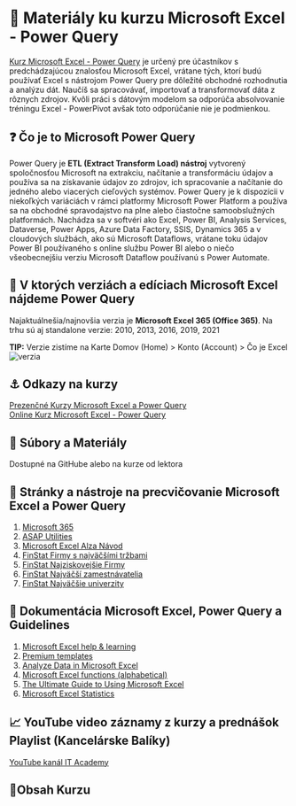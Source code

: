 # 💪 Materiály ku kurzu Microsoft Excel - Power Query

[Kurz Microsoft Excel - Power Query](https://www.it-academy.sk/kurz/microsoft-excel-excel-power-query/) je určený pre účastníkov s predchádzajúcou znalosťou Microsoft Excel, vrátane tých, ktorí budú používať Excel s nástrojom Power Query pre dôležité obchodné rozhodnutia a analýzu dát. Naučíš sa spracovávať, importovať a transformovať dáta z rôznych zdrojov. Kvôli práci s dátovým modelom sa odporúča absolvovanie tréningu Excel - PowerPivot avšak toto odporúčanie nie je podmienkou.

## ❓ Čo je to Microsoft Power Query
Power Query je **ETL (Extract Transform Load) nástroj** vytvorený spoločnosťou Microsoft na extrakciu, načítanie a transformáciu údajov a používa sa na získavanie údajov zo zdrojov, ich spracovanie a načítanie do jedného alebo viacerých cieľových systémov. Power Query je k dispozícii v niekoľkých variáciách v rámci platformy Microsoft Power Platform a používa sa na obchodné spravodajstvo na plne alebo čiastočne samoobslužných platformách. Nachádza sa v softvéri ako Excel, Power BI, Analysis Services, Dataverse, Power Apps, Azure Data Factory, SSIS, Dynamics 365 a v cloudových službách, ako sú Microsoft Dataflows, vrátane toku údajov Power BI používaného s online službu Power BI alebo o niečo všeobecnejšiu verziu Microsoft Dataflow používanú s Power Automate.

## 🙋 V ktorých verziách a edíciach Microsoft Excel nájdeme Power Query
Najaktuálnešia/najnovšia verzia je **Microsoft Excel 365 (Office 365)**. Na trhu sú aj standalone verzie: 2010, 2013, 2016, 2019, 2021

**TIP:** Verzie zistíme na Karte Domov (Home) > Konto (Account) > Čo je Excel
![verzia](https://user-images.githubusercontent.com/24510943/212565132-3a9892b7-d660-4e8e-b883-45794a06fc50.png)


## ⚓ Odkazy na kurzy
[Prezenčné Kurzy Microsoft Excel a Power Query](https://www.it-academy.sk/kategoria/kancelarske-baliky/kurzy-excel/)  
[Online Kurz Microsoft Excel - Power Query](https://www.vita.sk/online-kurz-microsoft-excel-power-query/)  

## 📁 Súbory a Materiály
Dostupné na GitHube alebo na kurze od lektora

## 🧰 Stránky a nástroje na precvičovanie Microsoft Excel a Power Query
1. [Microsoft 365](https://www.microsoft.com/sk-sk/microsoft-365/excel)
2. [ASAP Utilities](http://www.asap-utilities.com/excel-tips-shortcuts.php)
3. [Microsoft Excel Alza Návod](https://www.alza.sk/microsoft-excel-navod)
4. [FinStat Firmy s najväčšími tržbami](https://finstat.sk/databaza-financnych-udajov?sort=sales-desc&years=2020)
5. [FinStat Najziskovejšie Firmy](https://finstat.sk/databaza-financnych-udajov?sort=profit-desc&years=2020)
6. [FinStat Najväčší zamestnávatelia](https://finstat.sk/databaza-firiem-organizacii?sort=empl-desc)
7. [FinStat Najväčšie univerzity](https://finstat.sk/databaza-neziskoviek?sort=revenue-desc&tab=revenue&legalform=382)

## 📔 Dokumentácia Microsoft Excel, Power Query a Guidelines
1. [Microsoft Excel help & learning](https://support.microsoft.com/en-us/excel)
2. [Premium templates](https://templates.office.com/en-us/premium-templates)
3. [Analyze Data in Microsoft Excel](https://support.microsoft.com/en-us/office/analyze-data-in-excel-3223aab8-f543-4fda-85ed-76bb0295ffc4)
4. [Microsoft Excel functions (alphabetical)](https://support.microsoft.com/en-us/office/excel-functions-alphabetical-b3944572-255d-4efb-bb96-c6d90033e188)
5. [The Ultimate Guide to Using Microsoft Excel](https://blog.hubspot.com/marketing/microsoft-excel)
6. [Microsoft Excel Statistics](https://support.microsoft.com/en-us/office/check-workbook-statistics-afa12d4b-9584-4826-99a8-33228467e006)

## 📈 YouTube video záznamy z kurzy a prednášok Playlist (Kancelárske Balíky)
[YouTube kanál IT Academy](https://www.youtube.com/watch?v=6nbo18YVf5g&list=PLIu_ZdHo7Pk-rY_6wVj108Dmff67eQWRG)

## 📎Obsah Kurzu
